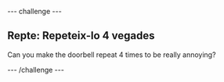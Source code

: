 \--- challenge \---

## Repte: Repeteix-lo 4 vegades

Can you make the doorbell repeat 4 times to be really annoying?

\--- /challenge \---
